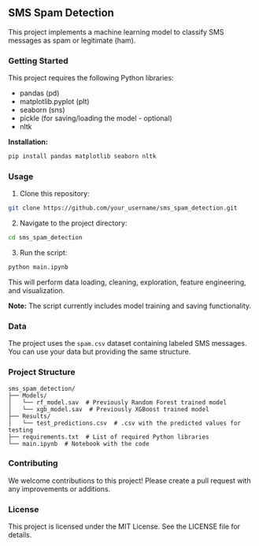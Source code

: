 ##  SMS Spam Detection 

This project implements a machine learning model to classify SMS messages as spam or legitimate (ham).

###  Getting Started

This project requires the following Python libraries:

* pandas (pd)
* matplotlib.pyplot (plt)
* seaborn (sns)
* pickle (for saving/loading the model - optional)
* nltk

**Installation:**

```bash
pip install pandas matplotlib seaborn nltk
```

###  Usage

1. Clone this repository:

```bash
git clone https://github.com/your_username/sms_spam_detection.git
```

2. Navigate to the project directory:

```bash
cd sms_spam_detection
```

3. Run the script:

```bash
python main.ipynb
```

This will perform data loading, cleaning, exploration, feature engineering, and visualization.

**Note:** The script currently includes model training and saving functionality.

###  Data

The project uses the `spam.csv` dataset containing labeled SMS messages. You can use your data but providing the same structure.

###  Project Structure

```
sms_spam_detection/
├── Models/
│   └── rf_model.sav  # Previously Random Forest trained model
│   └── xgb_model.sav  # Previously XGBoost trained model
├── Results/
│   └── test_predictions.csv  # .csv with the predicted values for testing
├── requirements.txt  # List of required Python libraries
└── main.ipynb  # Notebook with the code
```

###  Contributing

We welcome contributions to this project! Please create a pull request with any improvements or additions.

###  License

This project is licensed under the MIT License. See the LICENSE file for details.
